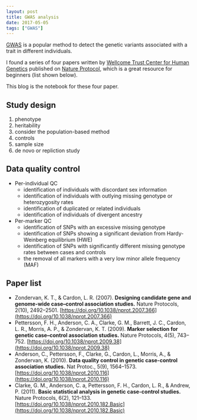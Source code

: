 ```yaml
---
layout: post
title: GWAS analysis
date: 2017-05-05
tags: ["GWAS"]
---
```


[GWAS](https://en.wikipedia.org/wiki/Genome-wide_association_study) is a popular method to detect the genetic variants associated with a trait in different individuals.

I found a series of four papers written by [Wellcome Trust Center for Human Genetics](http://www.well.ox.ac.uk/home) published on [Nature Protocol](http://www.nature.com/nprot/index.html), which is a great resource for beginners (list shown below).

This blog is the notebook for these four paper.

## Study design

1. phenotype
2. heritability
3. consider the population-based method
4. controls
5. sample size
6. de novo or repliction study

## Data quality control

- Per-individual QC
	- identification of individuals with discordant sex information
	- identification of individuals with outlying missing genotype or heterozygosity rates
	- identification of duplicated or related individuals
	- identification of individuals of divergent ancestry
- Per-marker QC
	- identification of SNPs with an excessive missing genotype
	- identification of SNPs showing a significant deviation from Hardy-Weinberg equilibrium (HWE)
	- identification of SNPs with significantly different missing genotype rates between cases and controls
	- the removal of all markers with a very low minor allele frequency (MAF)

## Paper list

- Zondervan, K. T., & Cardon, L. R. (2007). **Designing candidate gene and genome-wide case–control association studies.** Nature Protocols, 2(10), 2492–2501. [https://doi.org/10.1038/nprot.2007.366](https://doi.org/10.1038/nprot.2007.366)
- Pettersson, F. H., Anderson, C. A., Clarke, G. M., Barrett, J. C., Cardon, L. R., Morris, A. P., & Zondervan, K. T. (2009). **Marker selection for genetic case–control association studies.** Nature Protocols, 4(5), 743–752. [https://doi.org/10.1038/nprot.2009.38](https://doi.org/10.1038/nprot.2009.38)
- Anderson, C., Pettersson, F., Clarke, G., Cardon, L., Morris, A., & Zondervan, K. (2010). **Data quality control in genetic case-control association studies.** Nat Protoc., 5(9), 1564–1573. [https://doi.org/10.1038/nprot.2010.116](https://doi.org/10.1038/nprot.2010.116)
- Clarke, G. M., Anderson, C. a, Pettersson, F. H., Cardon, L. R., & Andrew, P. (2011). **Basic statistical analysis in genetic case-control studies.** Nature Protocols, 6(2), 121–133. [https://doi.org/10.1038/nprot.2010.182.Basic](https://doi.org/10.1038/nprot.2010.182.Basic)
